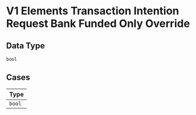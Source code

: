 
# V1 Elements Transaction Intention Request Bank Funded Only Override

## Data Type

`bool`

## Cases

| Type |
|  --- |
| `bool` |

